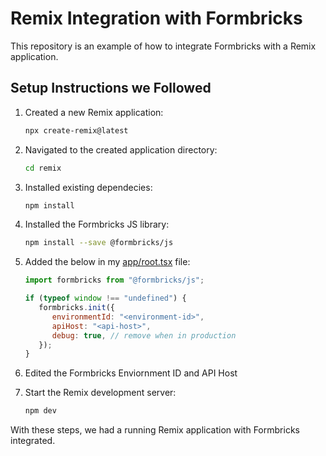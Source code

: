 # Remix Integration with Formbricks

This repository is an example of how to integrate Formbricks with a Remix application.


## Setup Instructions we Followed

1. Created a new Remix application:

   ```sh
   npx create-remix@latest
   ```

2. Navigated to the created application directory:

   ```sh
   cd remix
   ```

3. Installed existing dependecies:

   ```sh
   npm install
   ```

4. Installed the Formbricks JS library:

   ```sh
   npm install --save @formbricks/js
   ```

5. Added the below in my [app/root.tsx](./app/root.tsx) file:

   ```js
   import formbricks from "@formbricks/js";

   if (typeof window !== "undefined") {
      formbricks.init({
         environmentId: "<environment-id>",
         apiHost: "<api-host>",
         debug: true, // remove when in production
      });
   }
   ```

6. Edited the Formbricks Enviornment ID and API Host

7. Start the Remix development server:

   ```sh
   npm dev
   ```

With these steps, we had a running Remix application with Formbricks integrated.
